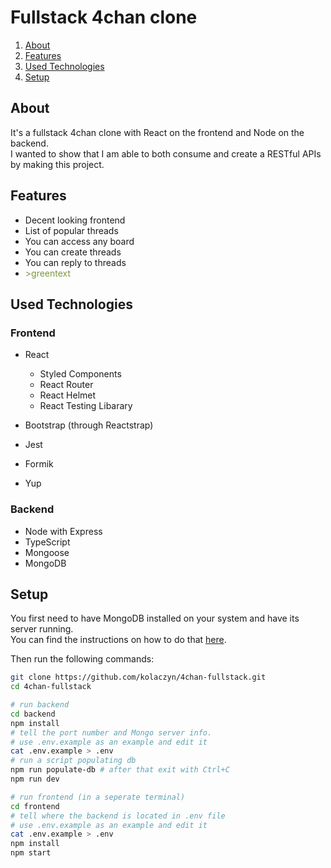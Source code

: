 # Fullstack 4chan clone

1. [About](#about)
1. [Features](#features)
1. [Used Technologies](#used-technologies)
1. [Setup](#setup)

## About

It's a fullstack 4chan clone with React on the frontend and Node on the backend.  
I wanted to show that I am able to both consume and create a RESTful APIs by making this project.

## Features

- Decent looking frontend
- List of popular threads
- You can access any board
- You can create threads
- You can reply to threads
- <section style="color: #7f9540;">>greentext</section>

## Used Technologies

### Frontend

- React
  - Styled Components
  - React Router
  - React Helmet
  - React Testing Libarary

- Bootstrap (through Reactstrap)
- Jest
- Formik
- Yup

### Backend

* Node with Express
* TypeScript
* Mongoose
* MongoDB

## Setup

You first need to have MongoDB installed on your system and have its server running.  
You can find the instructions on how to do that [here](https://duckduckgo.com/?q=MongoDB+setup).

Then run the following commands:

```bash
git clone https://github.com/kolaczyn/4chan-fullstack.git
cd 4chan-fullstack

# run backend
cd backend
npm install
# tell the port number and Mongo server info.
# use .env.example as an example and edit it
cat .env.example > .env
# run a script populating db
npm run populate-db # after that exit with Ctrl+C
npm run dev

# run frontend (in a seperate terminal)
cd frontend
# tell where the backend is located in .env file
# use .env.example as an example and edit it
cat .env.example > .env
npm install
npm start
```
